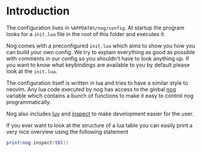 # Introduction

The configuration lives in `%APPDATA%/nog/config`.
At startup the program looks for a `init.lua` file in the root of this folder and executes it.

Nog comes with a preconfigured `init.lua` which aims to show you how you can build your own config.
We try to explain everything as good as possible with comments in our config so you shouldn't have to look anything up.
If you want to know what keybindings are available to you by default please look at the `init.lua`.

The configuration itself is written in lua and tries to have a similar style to neovim. 
Any lua code executed by nog has access to the global [nog]() variable which contains a bunch of functions to make it easy to control nog programmatically.

Nog also includes [luv](https://github.com/luvit/luv) and [inspect](https://github.com/kikito/inspect.lua) to make development easier for the user.

If you ever want to look at the structure of a lua table you can easily print a very nice overview using the following statement

```lua
print(nog.inspect(tbl))
```
